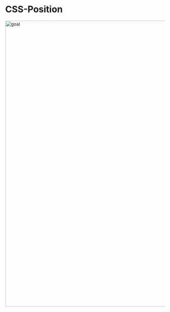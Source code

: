 # CSS-Position
<img width="902" alt="goal" src="https://github.com/tamojitalwaysghosh/CSS-Position/assets/98613922/36ae8bab-e326-4d8b-b37a-4a20f7522b96">
